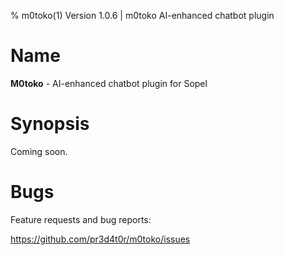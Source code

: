 % m0toko(1) Version 1.0.6 | m0toko AI-enhanced chatbot plugin

Name
====

**M0toko** - AI-enhanced chatbot plugin for Sopel


Synopsis
========
Coming soon.


Bugs
====
Feature requests and bug reports:

https://github.com/pr3d4t0r/m0toko/issues

